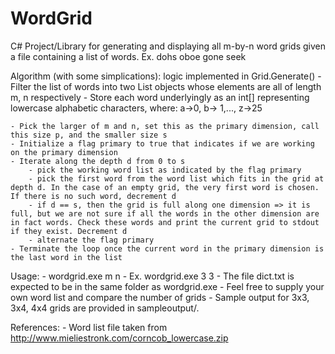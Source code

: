 WordGrid
========

C# Project/Library for generating and displaying all m-by-n word grids given a file containing a list of words.
Ex. dohs
    oboe
    gone
    seek

Algorithm (with some simplications): logic implemented in Grid.Generate()
	- Filter the list of words into two List<T> objects whose elements are all of length m, n respectively
	- Store each word underlyingly as an int[] representing lowercase alphabetic characters, where: a->0, b-> 1,..., z->25
	
	- Pick the larger of m and n, set this as the primary dimension, call this size p, and the smaller size s
	- Initialize a flag primary to true that indicates if we are working on the primary dimension
	- Iterate along the depth d from 0 to s
		- pick the working word list as indicated by the flag primary
		- pick the first word from the word list which fits in the grid at depth d. In the case of an empty grid, the very first word is chosen. If there is no such word, decrement d
		- if d == s, then the grid is full along one dimension => it is full, but we are not sure if all the words in the other dimension are in fact words. Check these words and print the current grid to stdout if they exist. Decrement d
		- alternate the flag primary
	- Terminate the loop once the current word in the primary dimension is the last word in the list
	
Usage:
	- wordgrid.exe m n
	- Ex. wordgrid.exe 3 3
	- The file dict.txt is expected to be in the same folder as wordgrid.exe
		- Feel free to supply your own word list and compare the number of grids
	- Sample output for 3x3, 3x4, 4x4 grids are provided in sampleoutput/.
		
References:
	- Word list file taken from http://www.mieliestronk.com/corncob_lowercase.zip
		
		
